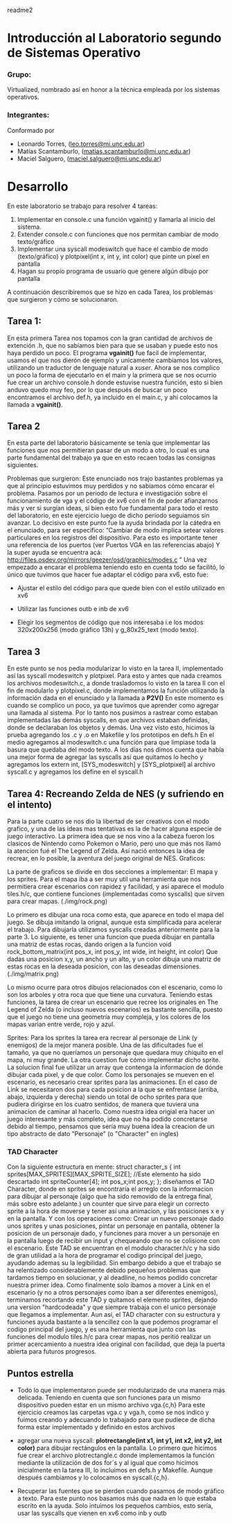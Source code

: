 readme2

# Introducción al Laboratorio segundo de Sistemas Operativo

### Grupo:

Virtualized, nombrado así en honor a la técnica empleada por los sistemas operativos.

### Integrantes:

Conformado por

- Leonardo Torres, (leo.torres@mi.unc.edu.ar)
- Matías Scantamburlo, (matias.scantamburlo@mi.unc.edu.ar)
- Maciel Salguero, (maciel.salguero@mi.unc.edu.ar)

# Desarrollo

En este laboratorio se trabajo para resolver 4 tareas:

1.  Implementar en console.c una función vgainit() y llamarla al inicio del sistema.
2.  Extender console.c con funciones que nos permitan cambiar de modo texto/gráfico
3.  Implementar una syscall modeswitch que hace el cambio de modo (texto/gráfico) y plotpixel(int x, int y, int color) que pinte un pixel en pantalla
4.  Hagan su propio programa de usuario que genere algún dibujo por pantalla

A continuación describiremos que se hizo en cada Tarea, los problemas que surgieron y cómo se solucionaron.

## Tarea 1:

En esta primera Tarea nos topamos con la gran cantidad de archivos de extención .h, que no sabíamos bien para que se usaban y puede esto nos haya perdido un poco. El programa **vgainit()** fue facil de implementar, usamos el que nos dierón de ejemplo y unicamente cambiamos los valores, utilizando un traductor de lenguaje natural a *xuser*. Ahora se nos complico un poco la forma de ejecutarlo en el main y la primera que se nos ocurrio fue crear un archivo console.h donde estuvise nuestra función, esto si bien anduvo quedo muy feo, por lo que después de buscar un poco encontramos el archivo def.h, ya incluido en el main.c, y ahí colocamos la llamada a **vgainit()**.

## Tarea 2
En esta parte del laboratorio básicamente se tenía que implementar las funciones que nos permitieran pasar de un modo a otro, lo cual es una parte fundamental del trabajo ya que en esto recaen todas las consignas siguientes.
 
Problemas que surgieron:
Este enunciado nos trajo bastantes problemas ya que al principio estuvimos muy perdidos y no sabíamos cómo encarar el problema. Pasamos por un periodo de lectura e investigación sobre el funcionamiento de vga y el código de xv6 con el fin de poder afianzarnos más y ver si surgían ideas, si bien esto fue fundamental para todo el resto del laboratorio, en este ejercicio luego de dicho periodo seguiamos sin avanzar. Lo decisivo en este punto fue la ayuda brindada por la cátedra en el enunciado, para ser especifico:
“Cambiar de modo implica setear valores particulares en los registros del dispositivo. Para esto es importante tener una referencia de los puertos (ver Puertos VGA en las referencias abajo) Y la super ayuda se encuentra acá: http://files.osdev.org/mirrors/geezer/osd/graphics/modes.c ”
 Una vez empezado a encarar el problema teniendo esto en cuenta todo se facilitó, lo único que tuvimos que hacer fue adaptar el código para xv6, esto fue:
   
  + Ajustar el estilo del código para que quede bien con el estilo utilizado en xv6
 
 + Utilizar las funciones outb e inb de xv6
 
 + Elegir los segmentos de código que nos interesaba i.e los modos 320x200x256 (modo gráfico 13h) y g_80x25_text (modo texto).

## Tarea 3
En este punto se nos pedia modularizar lo visto en la tarea II, implementado así las syscall modeswitch y plotpixel. 
Para esto y antes que nada creamos los archivos modeswitch.c, a donde trasladomos lo visto en la tarea II con el fin de modularlo y plotpixel.c, donde implementamos la función utilizando la información dada en el enunciado y la llamada a **P2V()**
En este momento es cuando se complico un poco, ya que tuvimos que aprender como agregar una llamada al sistema. Por lo tanto nos pusimos a rastrear como estaban implementadas las demás syscalls, en que archivos estaban definidas, donde se declaraban los objetos y demás. Una vez visto esto, hicimos la prueba agregando los .c y .o en Makefile y los prototipos en defs.h
En el medio agregamos al modeswitch.c una función para que limpiase toda la basura que quedaba del modo texto. A los días nos dimos cuenta que había una mejor forma de agregar las syscalls así que quitamos lo hecho y agregamos los extern int, [SYS_modeswitch] y [SYS_plotpixel] al archivo syscall.c y agregamos los define en el syscall.h


## Tarea 4: Recreando Zelda de NES (y sufriendo en el intento)

Para la parte cuatro se nos dio la libertad de ser creativos con el modo grafico, y una de las ideas mas tentativas es la de hacer alguna especie de juego interactivo. La primera idea que se nos vino a la cabeza fueron los clasicos de Nintendo como Pokemon o Mario, pero uno que más nos llamó la atencion fué el The Legend of Zelda. Así nació entonces la idea de recrear, en lo posible, la aventura del juego original de NES.
Graficos:

La parte de graficos se divide en dos secciones a implementar: El mapa y los sprites. Para el mapa iba a ser muy util una herramienta que nos permitiera crear escenarios con rapidez y facilidad, y así aparece el modulo tiles.h/c, que contiene funciones (implementadas como syscalls) que sirven para crear mapas. (./img/rock.png)

Lo primero es dibujar una roca como esta, que aparece en todo el mapa del juego. Se dibuja imitando la orignal, aunque esta simplificada para acelerar el trabajo. Para dibujarla utilizamos syscalls creadas anteriormente para la parte 3. Lo siguiente, es tener una funcion que pueda dibujar en pantalla una matriz de estas rocas, dando origen a la funcion void rock_bottom_matrix(int pos_x, int pos_y, int wide, int height, int color) Que dadas una posicion x,y, un ancho y un alto, y un color dibuja una matriz de estas rocas en la deseada posicion, con las deseadas dimensiones. (./img/matrix.png)

Lo mismo ocurre para otros dibujos relacionados con el escenario, como lo son los arboles y otra roca que que tiene una curvatura. Teniendo estas funciones, la tarea de crear un escenario que recree los originales en The Legend of Zelda (o incluso nuevos escenarios) es bastante sencilla, puesto que el juego no tiene una geometría muy compleja, y los colores de los mapas varian entre verde, rojo y azul.

Sprites: Para los sprites la tarea era recrear al personaje de Link (y enemigos) de la mejor manera posible. Una de las dificultades fue el tamaño, ya que no queríamos un personaje que quedara muy chiquito en el mapa, ni muy grande. La otra cuestion fue cómo implementar dicho sprite. La solucion final fue utilizar un array que contenga la informacion de dónde dibujar cada pixel, y de que color. Como los personajes se mueven en el escenario, es necesario crear sprites para las animaciones. En el caso de Link se necesitaron dos para cada posicion a la que se enfrentase (arriba, abajo, izquierda y derecha) siendo un total de ocho sprites para que pudiera dirigirse en los cuatro sentidos, de manera que tuviera una animacion de caminar al hacerlo. Como nuestra idea origial era hacer un juego interesante y más completo, idea que no ha podido concretarse debido al tiempo, pensamos que sería muy buena idea la creacion de un tipo abstracto de dato "Personaje" (o "Character" en ingles)

### TAD Character

Con la siguiente estructura en mente: struct character_s { int sprites[MAX_SPRITES][MAX_SPRITE_SIZE]; //Este elemento ha sido descartado int spriteCounter[4]; int pos_x;int pos_y; }; diseñamos el TAD Character, donde en sprites se encontraría el arreglo con la informacion para dibujar al personaje (algo que ha sido removido de la entrega final, más sobre esto adelante.) un counter que sirve para elegir un correcto sprite a la hora de moverse y tener así una animacion, y las posiciones x e y en la pantalla. Y con los operaciones como: Crear un nuevo personaje dado unos sprites y unas posiciones, pintar un personaje en pantalla, obtener la posicion de un personaje dado, y funciones para mover a un personaje en la pantalla luego de recibir un input y chequeando que no se colisione con el escenario. Este TAD se encuentran en el modulo character.h/c y ha sido de gran utilidad a la hora de programar el codigo principal del juego, ayudando ademas su la legibilidad. Sin embargo debido a que el trabajo se ha relentizado considerablemente debido pequeños problemas que tardamos tiempo en solucionar, y al deadline, no hemos podido concretar nuestra primer idea. Como finalmente solo ibamos a mover a Link en el escenario (y no a otros personajes como iban a ser diferentes enemigos), terminamos recortando este TAD y quitamos el elemento sprites, dejando una version "hardcodeada" y que siempre trabaja con el unico personaje que llegamos a implementar. Aun así, el TAD character con su estructura y funciones ayuda bastante a la sencillez con la que podemos programar el codigo principal del juego, y es una herramienta que junto con las funciones del modulo tiles.h/c para crear mapas, nos peritió realizar un primer acercamiento a nuestra idea original con facilidad, que deja la puerta abierta para futuros progresos.

## Puntos estrella
+ Todo lo que implementaron puede ser modularizado de una manera más delicada. Teniendo en cuenta que son funciones para un mismo dispositivo pueden estar en un mismo archivo vga.{c,h}
Para este ejercicio creamos las carpetas vga.c y vga.h, como se nos indico y fuimos creando y adecuando lo trabajado para que pudiece de dicha forma estar implementado y definido en estos archivos  

+ agregar una nueva syscall: 
**plotrectangle(int x1, int y1, int x2, int y2, int color)** 
para dibujar rectángulos en la pantalla.
Lo primero que hicimos fue crear el archivo plotrectangle.c donde implementamos la función mediante la utilización de dos for´s y al igual que como hicimos inicialmente en la tarea III, lo incluimos en defs.h y Makefile. Aunque después cambiamos y lo colocamos en syscall.{c,h}.

+ Recuperar las fuentes que se pierden cuando pasamos de modo gráfico a texto.
Para este punto nos basamos más que nada en lo que estaba escrito en la ayuda. Solo intuimos los pequeños cambios, esto sería, usar las syscalls que vienen en xv6 como inb y outb
